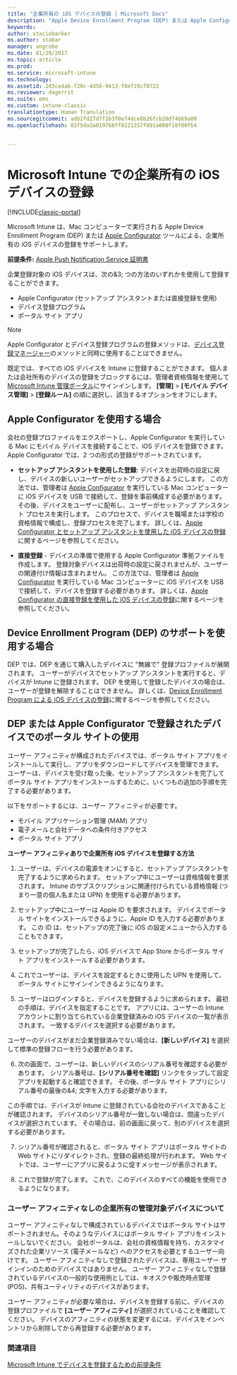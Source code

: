 ```yaml
---
title: "企業所有の iOS デバイスの登録 | Microsoft Docs"
description: "Apple Device Enrollment Program (DEP) または Apple Configurator を使用した企業所有の iOS デバイスの登録"
keywords: 
author: staciebarker
ms.author: stabar
manager: angrobe
ms.date: 01/29/2017
ms.topic: article
ms.prod: 
ms.service: microsoft-intune
ms.technology: 
ms.assetid: 2d3ca4ab-f20c-4d56-9413-f8ef19cf0722
ms.reviewer: dagerrit
ms.suite: ems
ms.custom: intune-classic
translationtype: Human Translation
ms.sourcegitcommit: adb2fd27d7f2b3f0ef4dce6b26fcb20d74b69a00
ms.openlocfilehash: 03f5da3a819768ff8221257f091a000f18f00fb4


---
```


# <a name="enroll-corporate-owned-ios-devices-in-microsoft-intune"></a>Microsoft Intune での企業所有の iOS デバイスの登録

[!INCLUDE[classic-portal](../includes/classic-portal.md)]

Microsoft Intune は、Mac コンピューターで実行される Apple Device Enrollment Program (DEP) または [Apple Configurator](http://go.microsoft.com/fwlink/?LinkId=518017) ツールによる、企業所有の iOS デバイスの登録をサポートします。

**前提条件:** [Apple Push Notification Service 証明書](set-up-ios-and-mac-management-with-microsoft-intune.md)

企業登録対象の iOS デバイスは、次の&3; つの方法のいずれかを使用して登録することができます。

- Apple Configurator (セットアップ アシスタントまたは直接登録を使用)
- デバイス登録プログラム
- ポータル サイト アプリ

>[!NOTE]
>Apple Configurator とデバイス登録プログラムの登録メソッドは、[デバイス登録マネージャー](enroll-corporate-owned-devices-with-the-device-enrollment-manager-in-microsoft-intune.md)のメソッドと同時に使用することはできません。

既定では、すべての iOS デバイスを Intune に登録することができます。 個人または会社所有のデバイスの登録をブロックするには、管理者資格情報を使用して [Microsoft Intune 管理ポータル](http://manage.microsoft.com)にサインインします。 **[管理]** > **[モバイル デバイス管理]** > **[登録ルール]** の順に選択し、該当するオプションをオフにします。

## <a name="use-apple-configurator"></a>Apple Configurator を使用する場合

会社の登録プロファイルをエクスポートし、Apple Configurator を実行している Mac にモバイル デバイスを接続することで、iOS デバイスを登録できます。 Apple Configurator では、2 つの形式の登録がサポートされています。

- **セットアップ アシスタントを使用した登録**: デバイスを出荷時の設定に戻し、デバイスの新しいユーザーがセットアップできるようにします。 この方法では、管理者は [Apple Configurator](http://go.microsoft.com/fwlink/?LinkId=518017) を実行している Mac コンピューターに iOS デバイスを USB で接続して、登録を事前構成する必要があります。 その後、デバイスをユーザーに配布し、ユーザーがセットアップ アシスタント プロセスを実行します。 このプロセスで、デバイスを職場または学校の資格情報で構成し、登録プロセスを完了します。 詳しくは、[Apple Configurator とセットアップ アシスタントを使用した iOS デバイスの登録](ios-setup-assistant-enrollment-in-microsoft-intune.md)に関するページを参照してください。

- **直接登録** - デバイスの準備で使用する Apple Configurator 準拠ファイルを作成します。 登録対象デバイスは出荷時の設定に戻されませんが、ユーザーの関連付け情報は含まれません。 この方法では、管理者は [Apple Configurator](http://go.microsoft.com/fwlink/?LinkId=518017) を実行している Mac コンピューターに iOS デバイスを USB で接続して、デバイスを登録する必要があります。 詳しくは、[Apple Configurator の直接登録を使用した iOS デバイスの登録](ios-direct-enrollment-in-microsoft-intune.md)に関するページを参照してください。

## <a name="use-the-device-enrollment-program-dep"></a>Device Enrollment Program (DEP) のサポートを使用する場合
DEP では、DEP を通じて購入したデバイスに "無線で" 登録プロファイルが展開されます。 ユーザーがデバイスでセットアップ アシスタントを実行すると、デバイスが Intune に登録されます。  DEP を使用して登録したデバイスの場合は、ユーザーが登録を解除することはできません。 詳しくは、[Device Enrollment Program による iOS デバイスの登録](ios-device-enrollment-program-in-microsoft-intune.md)に関するページを参照してください。

## <a name="use-the-company-portal-on-dep-enrolled-or-apple-configurator-enrolled-devices"></a>DEP または Apple Configurator で登録されたデバイスでのポータル サイトの使用

ユーザー アフィニティが構成されたデバイスでは、ポータル サイト アプリをインストールして実行し、アプリをダウンロードしてデバイスを管理できます。 ユーザーは、デバイスを受け取った後、セットアップ アシスタントを完了してポータル サイト アプリをインストールするために、いくつもの追加の手順を完了する必要があります。

以下をサポートするには、ユーザー アフィニティが必要です。
  - モバイル アプリケーション管理 (MAM) アプリ
  -    電子メールと会社データへの条件付きアクセス
  -    ポータル サイト アプリ

**ユーザー アフィニティありで企業所有 iOS デバイスを登録する方法**
1. ユーザーは、デバイスの電源をオンにすると、セットアップ アシスタントを完了するように求められます。 セットアップ中にユーザーは資格情報を要求されます。 Intune のサブスクリプションに関連付けられている資格情報 (つまり一意の個人名または UPN) を使用する必要があります。

2. セットアップ中にユーザーは Apple ID を要求されます。 デバイスでポータル サイトをインストールできるように、Apple ID を入力する必要があります。 この ID は、セットアップの完了後に iOS の設定メニューから入力することもできます。

3. セットアップが完了したら、iOS デバイスで App Store からポータル サイト アプリをインストールする必要があります。

4. これでユーザーは、デバイスを設定するときに使用した UPN を使用して、ポータル サイトにサインインできるようになります。

5. ユーザーはログインすると、デバイスを登録するように求められます。 最初の手順は、デバイスを指定することです。 アプリには、ユーザーの Intune アカウントに割り当てられている企業登録済みの iOS デバイスの一覧が表示されます。 一致するデバイスを選択する必要があります。

  ユーザーのデバイスがまだ企業登録済みでない場合は、**[新しいデバイス]** を選択して標準の登録フローを行う必要があります。

6. 次の画面で、ユーザーは、新しいデバイスのシリアル番号を確認する必要があります。 シリアル番号は、**[シリアル番号を確認]** リンクをタップして設定アプリを起動すると確認できます。 その後、ポータル サイト アプリにシリアル番号の最後の&4; 文字を入力する必要があります。

  この手順では、デバイスが Intune に登録されている会社のデバイスであることが確認されます。 デバイスのシリアル番号が一致しない場合は、間違ったデバイスが選択されています。 その場合は、前の画面に戻って、別のデバイスを選択する必要があります。

7. シリアル番号が確認されると、ポータル サイト アプリはポータル サイトの Web サイトにリダイレクトされ、登録の最終処理が行われます。 Web サイトでは、ユーザーにアプリに戻るように促すメッセージが表示されます。

8. これで登録が完了します。 これで、このデバイスのすべての機能を使用できるようになります。

### <a name="about-corporate-owned-managed-devices-with-no-user-affinity"></a>ユーザー アフィニティなしの企業所有の管理対象デバイスについて

ユーザー アフィニティなしで構成されているデバイスではポータル サイトはサポートされません。そのようなデバイスにはポータル サイト アプリをインストールしないでください。 会社ポータルは、会社の資格情報を持ち、カスタマイズされた企業リソース (電子メールなど) へのアクセスを必要とするユーザー向けです。 ユーザー アフィニティなしで登録されたデバイスは、専用ユーザー サインインのためのデバイスではありません。 ユーザー アフィニティなしで登録されているデバイスの一般的な使用例としては、キオスクや販売時点管理 (POS)、共有ユーティリティのデバイスがあります。

ユーザー アフィニティが必要な場合は、デバイスを登録する前に、デバイスの登録プロファイルで **[ユーザー アフィニティ]** が選択されていることを確認してください。 デバイスのアフィニティの状態を変更するには、デバイスをインベントリから削除してから再登録する必要があります。



### <a name="see-also"></a>関連項目
[Microsoft Intune でデバイスを登録するための前提条件](prerequisites-for-enrollment.md)



<!--HONumber=Feb17_HO1-->



